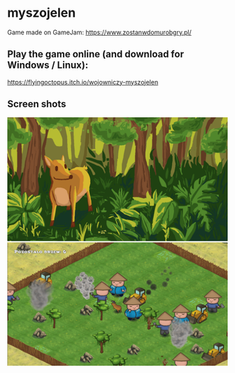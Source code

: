# myszojelen
Game made on GameJam: https://www.zostanwdomurobgry.pl/

## Play the game online (and download for Windows / Linux):
https://flyingoctopus.itch.io/wojowniczy-myszojelen

## Screen shots

![Myszojelen w lesie](https://github.com/Ajver/myszojelen/blob/master/img/img2.png)
![Zrzut ekranu z gry](https://github.com/Ajver/myszojelen/blob/master/img/img1.png)
